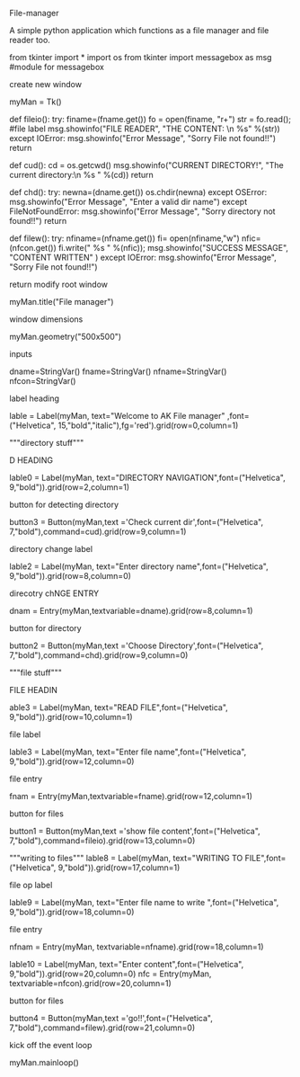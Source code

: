 File-manager

A simple python application which functions as a file manager and file reader too.

from tkinter import * import os from tkinter import messagebox as msg #module for messagebox

create new window

myMan = Tk()

def fileio(): try: finame=(fname.get()) fo = open(finame, "r+") str = fo.read(); #file label msg.showinfo("FILE READER", "THE CONTENT: \n %s" %(str)) except IOError: msg.showinfo("Error Message", "Sorry File not found!!") return

def cud(): cd = os.getcwd() msg.showinfo("CURRENT DIRECTORY!", "The current directory:\n %s " %(cd)) return

def chd(): try: newna=(dname.get()) os.chdir(newna) except OSError: msg.showinfo("Error Message", "Enter a valid dir name") except FileNotFoundError: msg.showinfo("Error Message", "Sorry directory not found!!") return

def filew(): try: nfiname=(nfname.get()) fi= open(nfiname,"w") nfic=(nfcon.get()) fi.write(" %s " %(nfic)); msg.showinfo("SUCCESS MESSAGE", "CONTENT WRITTEN" ) except IOError: msg.showinfo("Error Message", "Sorry File not found!!")

return
modify root window

myMan.title("File manager")

window dimensions

myMan.geometry("500x500")

inputs

dname=StringVar()
fname=StringVar() nfname=StringVar() nfcon=StringVar()

label heading

lable = Label(myMan, text="Welcome to AK File manager" ,font=("Helvetica", 15,"bold","italic"),fg='red').grid(row=0,column=1)

"""directory stuff"""

D HEADING

lable0 = Label(myMan, text="DIRECTORY NAVIGATION",font=("Helvetica", 9,"bold")).grid(row=2,column=1)

button for detecting directory

button3 = Button(myMan,text ='Check current dir',font=("Helvetica", 7,"bold"),command=cud).grid(row=9,column=1)

directory change label

lable2 = Label(myMan, text="Enter directory name",font=("Helvetica", 9,"bold")).grid(row=8,column=0)

direcotry chNGE ENTRY

dnam = Entry(myMan,textvariable=dname).grid(row=8,column=1)

button for directory

button2 = Button(myMan,text ='Choose Directory',font=("Helvetica", 7,"bold"),command=chd).grid(row=9,column=0)

"""file stuff"""

FILE HEADIN

able3 = Label(myMan, text="READ FILE",font=("Helvetica", 9,"bold")).grid(row=10,column=1)

file label

lable3 = Label(myMan, text="Enter file name",font=("Helvetica", 9,"bold")).grid(row=12,column=0)

file entry

fnam = Entry(myMan,textvariable=fname).grid(row=12,column=1)

button for files

button1 = Button(myMan,text ='show file content',font=("Helvetica", 7,"bold"),command=fileio).grid(row=13,column=0)

"""writing to files""" lable8 = Label(myMan, text="WRITING TO FILE",font=("Helvetica", 9,"bold")).grid(row=17,column=1)

file op label

lable9 = Label(myMan, text="Enter file name to write ",font=("Helvetica", 9,"bold")).grid(row=18,column=0)

file entry

nfnam = Entry(myMan, textvariable=nfname).grid(row=18,column=1)

lable10 = Label(myMan, text="Enter content",font=("Helvetica", 9,"bold")).grid(row=20,column=0) nfc = Entry(myMan, textvariable=nfcon).grid(row=20,column=1)

button for files

button4 = Button(myMan,text ='go!!',font=("Helvetica", 7,"bold"),command=filew).grid(row=21,column=0)

kick off the event loop

myMan.mainloop()
